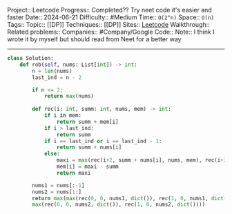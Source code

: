 Project:: Leetcode
Progress:: Completed?? Try neet code it's easier and faster
Date:: 2024-06-21
Difficulty:: #Medium 
Time:: `O(2^n)`
Space:: `O(n)`
Tags:: 
Topic:: [[DP]]
Techniques:: [[DP]]
Sites:: [Leetcode](https://leetcode.com/problems/house-robber-ii/description/)
Walkthrough:: 
Related problems:: 
Companies:: #Company/Google
Code:: 
Note:: I think I wrote it by myself but should read from Neet for a better way

---

```python
class Solution:
    def rob(self, nums: List[int]) -> int:
        n = len(nums)
        last_ind = n - 2

        if n <= 2:
            return max(nums)
        
        def rec(i: int, summ: int, nums, mem) -> int:
            if i in mem:
                return summ + mem[i]
            if i > last_ind:
                return summ
            if i == last_ind or i == last_ind - 1:
                return summ + nums[i]
            else:
                maxi = max(rec(i+2, summ + nums[i], nums, mem), rec(i+3, summ + nums[i], nums, mem))
                mem[i] = maxi - summ
                return maxi

        nums1 = nums[:-1]
        nums2 = nums[1:] 
        return max(max(rec(0, 0, nums1, dict()), rec(1, 0, nums1, dict())),
        max(rec(0, 0, nums2, dict()), rec(1, 0, nums2, dict())))
```